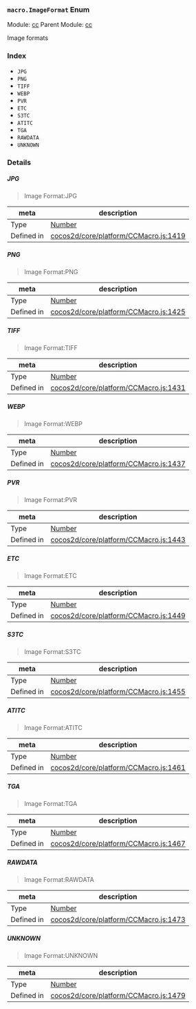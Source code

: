 ### `macro.ImageFormat` Enum



Module: [cc](../modules/cc.md)
Parent Module: [cc](../modules/cc.md)


Image formats


### Index
  - `JPG`
  - `PNG`
  - `TIFF`
  - `WEBP`
  - `PVR`
  - `ETC`
  - `S3TC`
  - `ATITC`
  - `TGA`
  - `RAWDATA`
  - `UNKNOWN`

### Details


##### JPG

> Image Format:JPG

| meta | description |
|------|-------------|
| Type | <a href="https://developer.mozilla.org/en/JavaScript/Reference/Global_Objects/Number" class="crosslink external" target="_blank">Number</a> |
| Defined in | [cocos2d/core/platform/CCMacro.js:1419](https://github.com/cocos-creator/engine/blob/f495398f4307775f0f733162e3d128d81e063063/cocos2d/core/platform/CCMacro.js#L1419) |



##### PNG

> Image Format:PNG

| meta | description |
|------|-------------|
| Type | <a href="https://developer.mozilla.org/en/JavaScript/Reference/Global_Objects/Number" class="crosslink external" target="_blank">Number</a> |
| Defined in | [cocos2d/core/platform/CCMacro.js:1425](https://github.com/cocos-creator/engine/blob/f495398f4307775f0f733162e3d128d81e063063/cocos2d/core/platform/CCMacro.js#L1425) |



##### TIFF

> Image Format:TIFF

| meta | description |
|------|-------------|
| Type | <a href="https://developer.mozilla.org/en/JavaScript/Reference/Global_Objects/Number" class="crosslink external" target="_blank">Number</a> |
| Defined in | [cocos2d/core/platform/CCMacro.js:1431](https://github.com/cocos-creator/engine/blob/f495398f4307775f0f733162e3d128d81e063063/cocos2d/core/platform/CCMacro.js#L1431) |



##### WEBP

> Image Format:WEBP

| meta | description |
|------|-------------|
| Type | <a href="https://developer.mozilla.org/en/JavaScript/Reference/Global_Objects/Number" class="crosslink external" target="_blank">Number</a> |
| Defined in | [cocos2d/core/platform/CCMacro.js:1437](https://github.com/cocos-creator/engine/blob/f495398f4307775f0f733162e3d128d81e063063/cocos2d/core/platform/CCMacro.js#L1437) |



##### PVR

> Image Format:PVR

| meta | description |
|------|-------------|
| Type | <a href="https://developer.mozilla.org/en/JavaScript/Reference/Global_Objects/Number" class="crosslink external" target="_blank">Number</a> |
| Defined in | [cocos2d/core/platform/CCMacro.js:1443](https://github.com/cocos-creator/engine/blob/f495398f4307775f0f733162e3d128d81e063063/cocos2d/core/platform/CCMacro.js#L1443) |



##### ETC

> Image Format:ETC

| meta | description |
|------|-------------|
| Type | <a href="https://developer.mozilla.org/en/JavaScript/Reference/Global_Objects/Number" class="crosslink external" target="_blank">Number</a> |
| Defined in | [cocos2d/core/platform/CCMacro.js:1449](https://github.com/cocos-creator/engine/blob/f495398f4307775f0f733162e3d128d81e063063/cocos2d/core/platform/CCMacro.js#L1449) |



##### S3TC

> Image Format:S3TC

| meta | description |
|------|-------------|
| Type | <a href="https://developer.mozilla.org/en/JavaScript/Reference/Global_Objects/Number" class="crosslink external" target="_blank">Number</a> |
| Defined in | [cocos2d/core/platform/CCMacro.js:1455](https://github.com/cocos-creator/engine/blob/f495398f4307775f0f733162e3d128d81e063063/cocos2d/core/platform/CCMacro.js#L1455) |



##### ATITC

> Image Format:ATITC

| meta | description |
|------|-------------|
| Type | <a href="https://developer.mozilla.org/en/JavaScript/Reference/Global_Objects/Number" class="crosslink external" target="_blank">Number</a> |
| Defined in | [cocos2d/core/platform/CCMacro.js:1461](https://github.com/cocos-creator/engine/blob/f495398f4307775f0f733162e3d128d81e063063/cocos2d/core/platform/CCMacro.js#L1461) |



##### TGA

> Image Format:TGA

| meta | description |
|------|-------------|
| Type | <a href="https://developer.mozilla.org/en/JavaScript/Reference/Global_Objects/Number" class="crosslink external" target="_blank">Number</a> |
| Defined in | [cocos2d/core/platform/CCMacro.js:1467](https://github.com/cocos-creator/engine/blob/f495398f4307775f0f733162e3d128d81e063063/cocos2d/core/platform/CCMacro.js#L1467) |



##### RAWDATA

> Image Format:RAWDATA

| meta | description |
|------|-------------|
| Type | <a href="https://developer.mozilla.org/en/JavaScript/Reference/Global_Objects/Number" class="crosslink external" target="_blank">Number</a> |
| Defined in | [cocos2d/core/platform/CCMacro.js:1473](https://github.com/cocos-creator/engine/blob/f495398f4307775f0f733162e3d128d81e063063/cocos2d/core/platform/CCMacro.js#L1473) |



##### UNKNOWN

> Image Format:UNKNOWN

| meta | description |
|------|-------------|
| Type | <a href="https://developer.mozilla.org/en/JavaScript/Reference/Global_Objects/Number" class="crosslink external" target="_blank">Number</a> |
| Defined in | [cocos2d/core/platform/CCMacro.js:1479](https://github.com/cocos-creator/engine/blob/f495398f4307775f0f733162e3d128d81e063063/cocos2d/core/platform/CCMacro.js#L1479) |


